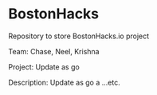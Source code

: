 # BostonHacks

Repository to store BostonHacks.io project

Team: Chase, Neel, Krishna

Project: Update as go

Description: Update as go
a
...etc.
